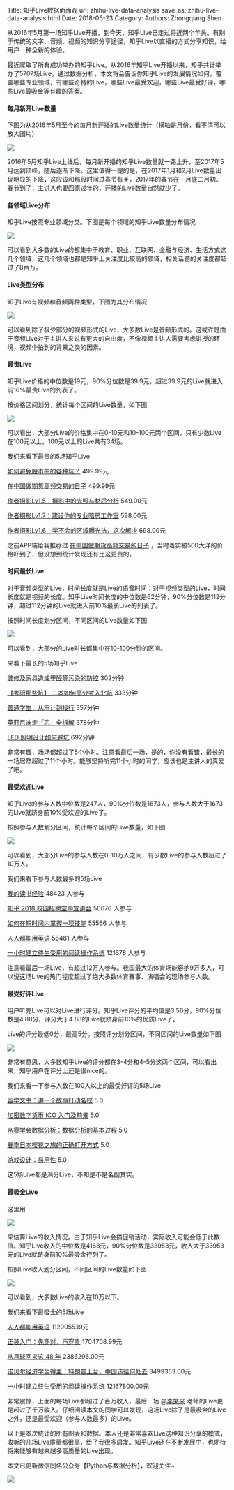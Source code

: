 Title: 知乎Live数据面面观
url: zhihu-live-data-analysis
save_as: zhihu-live-data-analysis.html
Date: 2018-06-23
Category:
Authors: Zhongqiang Shen

从2016年5月第一场知乎Live开播，到今天，知乎Live已走过将近两个年头。有别于传统的文字、音频、视频的知识分享途径，知乎Live以直播的方式分享知识，给用户一种全新的体验。

最近爬取了所有成功举办的知乎Live。从2016年知乎Live开播以来，知乎共计举办了5707场Live。通过数据分析，本文将会告诉你知乎Live的发展情况如何，覆盖哪些专业领域，有哪些奇特的Live，哪些Live最受欢迎，哪些Live最受好评，哪些Live最吸金等有趣的答案。




#### 每月新开Live数量

下图为从2016年5月至今的每月新开播的Live数量统计（横轴是月份，看不清可以放大图片）

![]({static}/images/v2-d91d22f820cbcd13df7f301bf43f9cb8_r.jpg)

2016年5月知乎Live上线后，每月新开播的知乎Live数量就一路上升，至2017年5月达到顶峰，随后逐渐下降。这里值得一提的是，在2017年1月和2月Live数量出现明显的下降，这应该和那段时间过春节有关，2017年的春节在一月底二月初。春节到了，主讲人也要回家过年的，开播的Live数量自然就少了。




#### 各领域Live分布

知乎Live按照专业领域分类。下图是每个领域的知乎Live数量分布情况

![]({static}/images/v2-942cf49cb275b4509772c13b1703a58b_r.jpg)

可以看到大多数的Live的都集中于教育、职业、互联网、金融与经济、生活方式这几个领域，这几个领域也都是知乎上关注度比较高的领域，相关话题的关注度都超过了8百万。




#### Live类型分布

知乎Live有视频和音频两种类型，下图为其分布情况

![]({static}/images/v2-bf1761913d6a28654ba35fda3a9facc3_r.jpg)

可以看到除了极少部分的视频形式的Live，大多数Live是音频形式的。这或许是由于音频Live对于主讲人来说有更大的自由度，不像视频主讲人需要考虑讲授的环境，视频中拍到的背景之类的因素。




#### 最贵Live

知乎Live价格的中位数是19元，90%分位数是39.9元，超过39.9元的Live就进入前10%最贵Live的列表了。

按价格区间划分，统计每个区间的Live数量，如下图

![]({static}/images/v2-ec6b9b4f5b76476918657c4808ab4172_r.jpg)

可以看出，大部分Live的价格集中在0-10元和10-100元两个区间，只有少数Live在100元以上，100元以上的Live共有34场。

我们来看下最贵的5场知乎Live

[如何避免股市中的各种坑？](https://www.zhihu.com/lives/893842955469721600)  499.99元

[在中国做期货高频交易的日子](https://www.zhihu.com/lives/865921682613891072)  499.99元

[作者摄影Lv1.5：摄影中的光照与材质分析](https://www.zhihu.com/lives/890544211793956865)  549.00元

[作者摄影Lv1.7：建设你的专业暗房工作室](https://www.zhihu.com/lives/890546314826379264)  598.00元

[作者摄影Lv1.6：学不会的区域曝光法，这次解决](https://www.zhihu.com/lives/890542532243652608)  698.00元

之前APP端给我推荐过 [在中国做期货高频交易的日子](https://www.zhihu.com/lives/865921682613891072) ，当时着实被500大洋的价格吓到了，但没想到统计发现还有比这更贵的。




#### 时间最长Live

对于音频类型的Live，时间长度就是Live的语音时间；对于视频类型的Live，时间长度就是视频的长度。知乎Live时间长度的中位数是62分钟，90%分位数是112分钟，超过112分钟的Live就进入前10%最长Live的列表了。

按照时间长度划分区间，不同区间的Live数量如下图

![]({static}/images/v2-eff8d48ce62c2fc5f92b3c3e404ac9cc_r.jpg)

可以看到，大部分的Live时长都集中在10-100分钟的区间。

来看下最长的5场知乎Live

[装修及家具造成甲醛等污染的防控](https://www.zhihu.com/lives/805891453787176960)  302分钟

[【考研那些坑】 二本如何高分考入北航](https://www.zhihu.com/lives/935181446809792512)  333分钟

[普通学生，从审计到投行](https://www.zhihu.com/lives/815217146249494528)  357分钟

[英菲尼迪走「芯」全拆解](https://www.zhihu.com/lives/919153088173056000)  378分钟

[LED 照明设计如何避坑](https://www.zhihu.com/lives/789872613613633536)  692分钟

非常有趣，场场都超过了5个小时。注意看最后一场，是的，你没有看错，最长的一场居然超过了11个小时。能够坚持听完11个小时的同学，应该也是主讲人的真爱了吧。




#### 最受欢迎Live

知乎Live的参与人数中位数是247人，90%分位数是1673人，参与人数大于1673的Live就跻身前10%受欢迎的Live了。

按照参与人数划分区间，统计每个区间的Live数量，如下图

![]({static}/images/v2-a24b524ffee7f26733a1a4aef8f5134e_r.jpg)

可以看到，大部分Live的参与人数在0-10万人之间，有少数Live的参与人数超过了10万人。

我们来看下参与人数最多的5场Live

[我的读书经验](https://www.zhihu.com/lives/757587093366009856)  48423 人参与

[知乎 2018 校园招聘空中宣讲会](https://www.zhihu.com/lives/889162560450990080)  50676 人参与

[如何在短时间内掌握一项技能](https://www.zhihu.com/lives/778982517263843328)  55566 人参与

[人人都能用英语](https://www.zhihu.com/lives/772120076848467968)  56481 人参与

[一小时建立终生受用的阅读操作系统](https://www.zhihu.com/lives/763851343583547392)  121678 人参与

注意看最后一场Live，有超过12万人参与。我国最大的体育场能容纳9万多人，可以说这场Live的热门程度超过了绝大多数体育赛事、演唱会的现场参与人数。




#### 最受好评Live

用户听完Live可以对Live进行评分。知乎Live评分的平均值是3.56分，90%分位数是4.88分，评分大于4.88的Live就跻身前10%的优质Live了。

Live的评分最低0分，最高5分。按照评分划分区间，不同区间的Live数量如下图

![]({static}/images/v2-d888f73ab923a97189e95c3735e35909_r.jpg)







非常有意思，大多数知乎Live的评分都在3-4分和4-5分这两个区间，可以看出来，知乎用户在评分上还是很nice的。

我们来看一下参与人数在100人以上的最受好评的5场Live

[留学文书：讲一个故事打动名校](https://www.zhihu.com/lives/893139172620140544)  5.0         

[加密数字货币 ICO 入门及前景](https://www.zhihu.com/lives/866307074416599040)  5.0         

[从零学会数据分析：数据分析的基本过程](https://www.zhihu.com/lives/918546107322212352)  5.0         

[春季日本樱花之旅的正确打开方式](https://www.zhihu.com/lives/818491503964987392)  5.0         

[游戏设计：易用性](https://www.zhihu.com/lives/880788993145475072)  5.0   

这5场Live都是满分Live，不知是不是名副其实。




#### 最吸金Live

这里用 

![](http://www.zhihu.com/equation?tex=%E6%94%B6%E5%85%A5+%3D+Live%E4%BB%B7%E6%A0%BC+%5Ctimes+%E5%8F%82%E4%B8%8E%E4%BA%BA%E6%95%B0) 

来估算Live的收入情况。由于知乎Live会搞促销活动，实际收入可能会低于此数值。知乎Live收入的中位数是4168元，90%分位数是33953元，收入大于33953元的Live就跻身前10%最吸金行列了。

按照Live收入划分区间，不同区间的Live数量如下图

![]({static}/images/v2-a0b4b7b46a176466f3d77ea930b04530_r.jpg)




可以看到，大多数Live的收入在10万以下。

我们来看下最吸金的5场Live

[人人都能用英语](https://www.zhihu.com/lives/772120076848467968)  1129055.19元

[正装入门：先穿对，再穿贵](https://www.zhihu.com/lives/752228199001247744)  1704708.99元

[从月球回来这 48 年](https://www.zhihu.com/lives/795679158356312064)  2386296.00元

[诺贝尔经济学奖得主：特朗普上台，中国该往何处去](https://www.zhihu.com/lives/823888660779892736)  3499353.00元

[一小时建立终生受用的阅读操作系统](https://www.zhihu.com/lives/763851343583547392)  12167800.00元

非常震惊，上面的每场Live都超过了百万收入，最后一场 [@李笑来](http://www.zhihu.com/people/e8e1b3c9f41a0528399733b96005db69) 老师的Live更是超过了千万收入。仔细阅读本文的同学可以发现，这场Live除了是最吸金的Live之外，还是最受欢迎（参与人数最多）的Live。




以上是本次统计的所有图表和数据。本人还是非常喜欢Live这种知识分享的模式，收听的几场Live质量都很高，给了我很多启发。知乎Live还在不断发展中，也期待将来能够有越来越多高质量的Live出现。




本文已更新微信同名公众号【Python与数据分析】，欢迎关注~

![]({static}/images/v2-e9b0b9b9584ccdd3ff4c96b7ecfd8a56_r.jpg)



